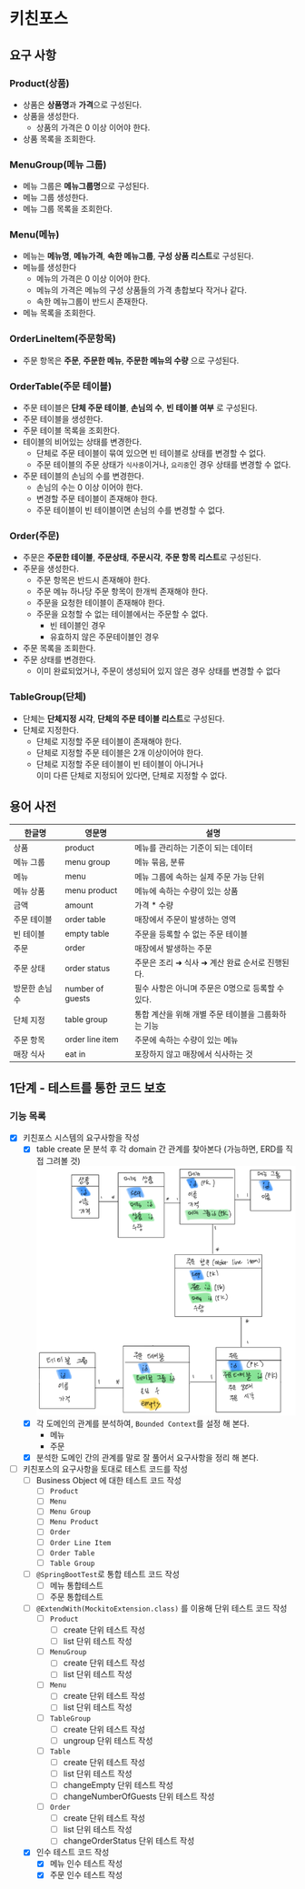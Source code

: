 # 키친포스

## 요구 사항

### Product(상품)
- 상품은 **상품명**과 **가격**으로 구성된다.
- 상품을 생성한다.
  - 상품의 가격은 0 이상 이어야 한다.
- 상품 목록을 조회한다.

### MenuGroup(메뉴 그룹)
- 메뉴 그룹은 **메뉴그룹명**으로 구성된다.
- 메뉴 그룹 생성한다.
- 메뉴 그룹 목록을 조회한다.

### Menu(메뉴)
- 메뉴는 **메뉴명**, **메뉴가격**, **속한 메뉴그룹**, **구성 상품 리스트**로 구성된다.
- 메뉴를 생성한다
  - 메뉴의 가격은 0 이상 이어야 한다.
  - 메뉴의 가격은 메뉴의 구성 상품들의 가격 총합보다 작거나 같다.
  - 속한 메뉴그룹이 반드시 존재한다.
- 메뉴 목록을 조회한다.

### OrderLineItem(주문항목)
- 주문 항목은 **주문**, **주문한 메뉴**, **주문한 메뉴의 수량** 으로 구성된다.

### OrderTable(주문 테이블)
- 주문 테이블은 **단체 주문 테이블**, **손님의 수**, **빈 테이블 여부** 로 구성된다.
- 주문 테이블을 생성한다.
- 주문 테이블 목록을 조회한다.
- 테이블의 비어있는 상태를 변경한다.
  - 단체로 주문 테이블이 묶여 있으면 빈 테이블로 상태를 변경할 수 없다.
  - 주문 테이블의 주문 상태가 `식사중`이거나, `요리중`인 경우 상태를 변경할 수 없다.
- 주문 테이블의 손님의 수를 변경한다.
  - 손님의 수는 0 이상 이어야 한다.
  - 변경할 주문 테이블이 존재해야 한다.
  - 주문 테이블이 빈 테이블이면 손님의 수를 변경할 수 없다.

### Order(주문)
- 주문은 **주문한 테이블**, **주문상태**, **주문시각**, **주문 항목 리스트**로 구성된다.
- 주문을 생성한다.
  - 주문 항목은 반드시 존재해야 한다.
  - 주문 메뉴 하나당 주문 항목이 한개씩 존재해야 한다.
  - 주문을 요청한 테이블이 존재해야 한다.
  - 주문을 요청할 수 없는 테이블에서는 주문할 수 없다.
    - 빈 테이블인 경우
    - 유효하지 않은 주문테이블인 경우
- 주문 목록을 조회한다.
- 주문 상태를 변경한다.
  - 이미 완료되었거나, 주문이 생성되어 있지 않은 경우 상태를 변경할 수 없다

### TableGroup(단체)
- 단체는 **단체지정 시각**, **단체의 주문 테이블 리스트**로 구성된다.
- 단체로 지정한다.
  - 단체로 지정할 주문 테이블이 존재해야 한다.
  - 단체로 지정할 주문 테이블은 2개 이상이어야 한다.
  - 단체로 지정할 주문 테이블이 빈 테이블이 아니거나  
  이미 다른 단체로 지정되어 있다면, 단체로 지정할 수 없다.

## 용어 사전

| 한글명      | 영문명              | 설명                            |
|----------|------------------|-------------------------------|
| 상품       | product          | 메뉴를 관리하는 기준이 되는 데이터           |
| 메뉴 그룹    | menu group       | 메뉴 묶음, 분류                     |
| 메뉴       | menu             | 메뉴 그룹에 속하는 실제 주문 가능 단위        |
| 메뉴 상품    | menu product     | 메뉴에 속하는 수량이 있는 상품             |
| 금액       | amount           | 가격 * 수량                       |
| 주문 테이블   | order table      | 매장에서 주문이 발생하는 영역              |
| 빈 테이블    | empty table      | 주문을 등록할 수 없는 주문 테이블           |
| 주문       | order            | 매장에서 발생하는 주문                  |
| 주문 상태    | order status     | 주문은 조리 ➜ 식사 ➜ 계산 완료 순서로 진행된다. |
| 방문한 손님 수 | number of guests | 필수 사항은 아니며 주문은 0명으로 등록할 수 있다. |
| 단체 지정    | table group      | 통합 계산을 위해 개별 주문 테이블을 그룹화하는 기능 |
| 주문 항목    | order line item  | 주문에 속하는 수량이 있는 메뉴             |
| 매장 식사    | eat in           | 포장하지 않고 매장에서 식사하는 것           |

## 1단계 - 테스트를 통한 코드 보호

### 기능 목록
- [x] 키친포스 시스템의 요구사항을 작성
  - [x] table create 문 분석 후 각 domain 간 관계를 찾아본다 (가능하면, ERD를 직접 그려볼 것)
  ![ERD.png](images%2FERD.png)
  - [x] 각 도메인의 관계를 분석하여, `Bounded Context`를 설정 해 본다.
    - 메뉴
    - 주문
  - [x] 분석한 도메인 간의 관계를 말로 잘 풀어서 요구사항을 정리 해 본다.
- [ ] 키친포스의 요구사항을 토대로 테스트 코드를 작성
  - [ ] Business Object 에 대한 테스트 코드 작성
    - [ ] `Product`
    - [ ] `Menu`
    - [ ] `Menu Group` 
    - [ ] `Menu Product` 
    - [ ] `Order` 
    - [ ] `Order Line Item` 
    - [ ] `Order Table` 
    - [ ] `Table Group` 
  - [ ] `@SpringBootTest`로 통합 테스트 코드 작성
    - [ ] 메뉴 통합테스트
    - [ ] 주문 통합테스트
  - [ ] `@ExtendWith(MockitoExtension.class)` 를 이용해 단위 테스트 코드 작성
    - [ ] `Product`
      - [ ] create 단위 테스트 작성 
      - [ ] list 단위 테스트 작성
    - [ ] `MenuGroup`
      - [ ] create 단위 테스트 작성
      - [ ] list 단위 테스트 작성
    - [ ] `Menu`
      - [ ] create 단위 테스트 작성
      - [ ] list 단위 테스트 작성
    - [ ] `TableGroup`
      - [ ] create 단위 테스트 작성
      - [ ] ungroup 단위 테스트 작성
    - [ ] `Table`
      - [ ] create 단위 테스트 작성
      - [ ] list 단위 테스트 작성
      - [ ] changeEmpty 단위 테스트 작성
      - [ ] changeNumberOfGuests 단위 테스트 작성
    - [ ] `Order`
      - [ ] create 단위 테스트 작성
      - [ ] list 단위 테스트 작성
      - [ ] changeOrderStatus 단위 테스트 작성
  - [x] 인수 테스트 코드 작성
    - [x] 메뉴 인수 테스트 작성
    - [x] 주문 인수 테스트 작성
